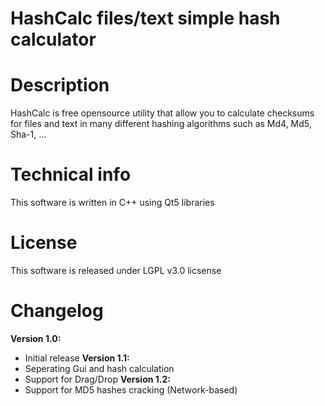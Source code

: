 HashCalc files/text simple hash calculator
========

Description
========

HashCalc is free opensource utility that allow you to calculate checksums for files and text in many different hashing algorithms such as Md4, Md5, Sha-1, ...

Technical info
========

This software is written in C++ using Qt5 libraries


License
========

This software is released under LGPL v3.0 licsense

Changelog
========
**Version 1.0:**
  - Initial release
**Version 1.1:**
  - Seperating Gui and hash calculation
  - Support for Drag/Drop
**Version 1.2:**
  - Support for MD5 hashes cracking (Network-based)
